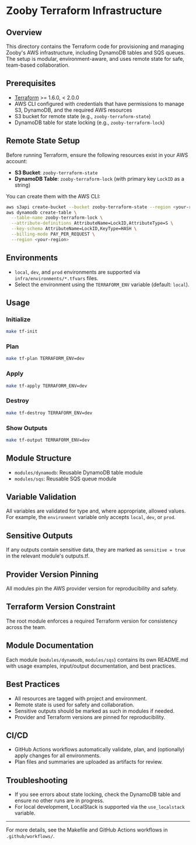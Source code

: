 # Zooby Terraform Infrastructure

## Overview
This directory contains the Terraform code for provisioning and managing Zooby's AWS infrastructure, including DynamoDB tables and SQS queues. The setup is modular, environment-aware, and uses remote state for safe, team-based collaboration.

## Prerequisites
- [Terraform](https://www.terraform.io/downloads.html) >= 1.6.0, < 2.0.0
- AWS CLI configured with credentials that have permissions to manage S3, DynamoDB, and the required AWS resources
- S3 bucket for remote state (e.g., `zooby-terraform-state`)
- DynamoDB table for state locking (e.g., `zooby-terraform-lock`)

## Remote State Setup
Before running Terraform, ensure the following resources exist in your AWS account:
- **S3 Bucket**: `zooby-terraform-state`
- **DynamoDB Table**: `zooby-terraform-lock` (with primary key `LockID` as a string)

You can create them with the AWS CLI:
```sh
aws s3api create-bucket --bucket zooby-terraform-state --region <your-region>
aws dynamodb create-table \
  --table-name zooby-terraform-lock \
  --attribute-definitions AttributeName=LockID,AttributeType=S \
  --key-schema AttributeName=LockID,KeyType=HASH \
  --billing-mode PAY_PER_REQUEST \
  --region <your-region>
```

## Environments
- `local`, `dev`, and `prod` environments are supported via `infra/environments/*.tfvars` files.
- Select the environment using the `TERRAFORM_ENV` variable (default: `local`).

## Usage
### Initialize
```sh
make tf-init
```

### Plan
```sh
make tf-plan TERRAFORM_ENV=dev
```

### Apply
```sh
make tf-apply TERRAFORM_ENV=dev
```

### Destroy
```sh
make tf-destroy TERRAFORM_ENV=dev
```

### Show Outputs
```sh
make tf-output TERRAFORM_ENV=dev
```

## Module Structure
- `modules/dynamodb`: Reusable DynamoDB table module
- `modules/sqs`: Reusable SQS queue module

## Variable Validation
All variables are validated for type and, where appropriate, allowed values. For example, the `environment` variable only accepts `local`, `dev`, or `prod`.

## Sensitive Outputs
If any outputs contain sensitive data, they are marked as `sensitive = true` in the relevant module's outputs.tf.

## Provider Version Pinning
All modules pin the AWS provider version for reproducibility and safety.

## Terraform Version Constraint
The root module enforces a required Terraform version for consistency across the team.

## Module Documentation
Each module (`modules/dynamodb`, `modules/sqs`) contains its own README.md with usage examples, input/output documentation, and best practices.

## Best Practices
- All resources are tagged with project and environment.
- Remote state is used for safety and collaboration.
- Sensitive outputs should be marked as such in modules if needed.
- Provider and Terraform versions are pinned for reproducibility.

## CI/CD
- GitHub Actions workflows automatically validate, plan, and (optionally) apply changes for all environments.
- Plan files and summaries are uploaded as artifacts for review.

## Troubleshooting
- If you see errors about state locking, check the DynamoDB table and ensure no other runs are in progress.
- For local development, LocalStack is supported via the `use_localstack` variable.

---

For more details, see the Makefile and GitHub Actions workflows in `.github/workflows/`.
